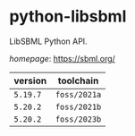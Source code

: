 # python-libsbml

LibSBML Python API.

*homepage*: <https://sbml.org/>

version | toolchain
--------|----------
``5.19.7`` | ``foss/2021a``
``5.20.2`` | ``foss/2021b``
``5.20.2`` | ``foss/2023b``
